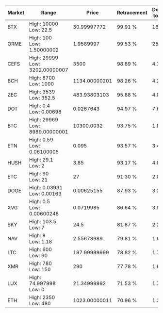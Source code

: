 | Market | Range | Price| Retracement | Doubles to 50% |
| --- | --- | --- | --- | --- |
| BTX | High: 10000<br />Low: 22.5 | 30.99997772 | 99.91 % | 161.65 |
| ORME | High: 100<br />Low: 1.50000002 | 1.9589997 | 99.53 % | 25.91 |
| CEFS | High: 29999<br />Low: 3202.00000007 | 3500 | 98.89 % | 4.74 |
| BCH | High: 8700<br />Low: 1000 | 1134.00000201 | 98.26 % | 4.28 |
| ZEC | High: 3539<br />Low: 352.5 | 483.93803103 | 95.88 % | 4.02 |
| DOT | High: 0.4<br />Low: 0.00698 | 0.0267643 | 94.97 % | 7.60 |
| BTC | High: 29969<br />Low: 8989.00000001 | 10300.0032 | 93.75 % | 1.89 |
| ETN | High: 0.59<br />Low: 0.06100005 | 0.095 | 93.57 % | 3.43 |
| HUSH | High: 29.1<br />Low: 2 | 3.85 | 93.17 % | 4.04 |
| ETC | High: 90<br />Low: 21 | 27 | 91.30 % | 2.06 |
| DOGE | High: 0.03991<br />Low: 0.00163 | 0.00625155 | 87.93 % | 3.32 |
| XVG | High: 0.5<br />Low: 0.00600248 | 0.0719985 | 86.64 % | 3.51 |
| SKY | High: 103.5<br />Low: 7 | 24.5 | 81.87 % | 2.26 |
| NAV | High: 8<br />Low: 1.18 | 2.55678989 | 79.81 % | 1.80 |
| LTC | High: 600<br />Low: 90 | 197.99999999 | 78.82 % | 1.74 |
| XMR | High: 780<br />Low: 150 | 290 | 77.78 % | 1.60 |
| LUX | High: 74.997998<br />Low: 0 | 21.34999992 | 71.53 % | 1.76 |
| ETH | High: 2350<br />Low: 480 | 1023.00000011 | 70.96 % | 1.38 |
